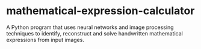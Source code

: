 # mathematical-expression-calculator
A Python program that uses neural networks and image processing techniques to identify, reconstruct and solve handwritten mathematical expressions from input images.
